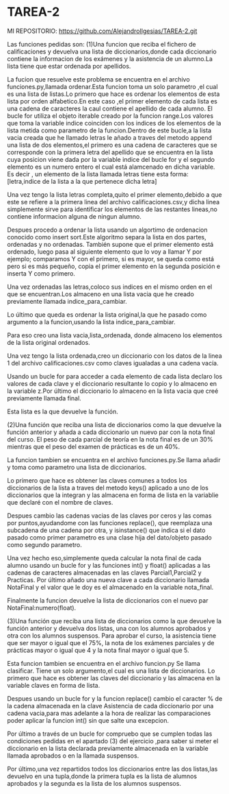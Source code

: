 # TAREA-2

MI REPOSITORIO:
https://github.com/AlejandroIlgesias/TAREA-2.git

Las funciones pedidas son:
(1)Una funcion que reciba el fichero de calificaciones y devuelva una lista de diccionarios,donde cada diccionario contiene la informacion de los exámenes y la asistencia de un alumno.La lista tiene que estar ordenada por apellidos.

La fucion que resuelve este problema se encuentra en el archivo funciones.py,llamada ordenar.Esta funcion toma un solo parametro ,el cual es una lista de listas.Lo primero que hace es ordenar los elementos de esta lista por orden alfabetico.En este caso ,el primer elemento de cada lista es una cadena de caracteres la caul contiene el apellido de cada alumno.
El bucle for utiliza el objeto iterable creado por la funcion range.Los valores que toma la variable indice coinciden  con los indices de los elementos de la lista metida como parametro de la funcion.Dentro de este bucle,a la lista vacia creada que he llamado letras le añado a traves del metodo append una lista de dos elementos,el primero es una cadena de caracteres que se corresponde con la primera letra del apellido que se encuentra en la lista cuya posicion viene dada por la variable indice del bucle for y el segundo elemento es un numero entero el cual está alamcenado en dicha variable.
Es decir , un elemento de la lista llamada letras tiene esta forma:
[letra,indice de la lista a la que pertenece dicha letra]

Una vez tengo la lista letras completa,quito el primer elemento,debido a que este se refiere a la primera linea del archivo calificaciones.csv,y dicha linea simplemente sirve para identificar los elementos de las restantes lineas,no contiene informacion alguna de ningun alumno.

Despues procedo a ordenar la lista usando un algortimo de ordenacion conocido como insert sort.Este algoritmo separa la lista en dos partes, ordenadas y no ordenadas. También supone que el primer elemento está ordenado, luego pasa al siguiente elemento que lo voy a llamar Y por ejemplo; comparamos Y con el primero, si es mayor, se queda como está pero si es más pequeño, copia el primer elemento en la segunda posición e inserta Y como primero.

Una vez ordenadas las letras,coloco sus indices en el mismo orden en el que se encuentran.Los almaceno en una lista vacia que he creado previamente llamada indice_para_cambiar.

Lo último que queda es ordenar la lista original,la que he pasado como argumento a la funcion,usando la lista indice_para_cambiar.

Para eso creo una lista vacia,lista_ordenada, donde almaceno los elementos de la lista original ordenados.

Una vez tengo la lista ordenada,creo un diccionario con los datos de la linea 1 del archivo calificaciones.csv como claves  igualadas a una cadena vacía.

Usando un bucle for para acceder a cada elemento de cada lista declaro los valores de cada clave y el diccionario resultante lo copio y lo almaceno en la variable z.Por último el diccionario lo almaceno en la lista vacia que creé previamente llamada final.

Esta lista es la que devuelve la función.


(2)Una función que reciba una lista de diccionarios como la que devuelve la función anterior y añada a cada diccionario un nuevo par con la nota final del curso. El peso de cada parcial de teoría en la nota final es de un 30% mientras que el peso del examen de prácticas es de un 40%.

La funcion tambien se encuentra en el archivo funciones.py.Se llama añadir y toma como parametro una lista de diccionarios.

Lo primero que hace es obtener las claves comunes a todos los diccionarios de la lista a traves del metodo keys() aplicado a uno de los diccionarios que la integran y las almacena en forma de lista en la variablie que declaré con el nombre de claves.

Despues cambio las cadenas vacias de las claves por ceros y las  comas por puntos,ayudandome con las funciones replace(), que reemplaza una subcadena de una cadena por otra, y isinstance() que indica si el dato pasado como primer parametro es una clase hija del dato/objeto pasado como segundo parametro.

Una vez hecho eso,simplemente queda calcular la nota final de cada alumno usando un bucle for y las funciones int() y float() aplicadas a las cadenas de caracteres almacenadas en las claves Parcial1,Parcial2 y Practicas.
Por último añado una nueva clave a cada diccionario llamada NotaFinal y el valor que le doy es el almacenado en la variable nota_final.

Finalmente la funcion devuelve la lista de diccionarios con el nuevo par NotaFinal:numero(float).

(3)Una función que reciba una lista de diccionarios como la que devuelve la función anterior y devuelva dos listas, una con los alumnos aprobados y otra con los alumnos suspensos. Para aprobar el curso, la asistencia tiene que ser mayor o igual que el 75%, la nota de los exámenes parciales y de prácticas mayor o igual que 4 y la nota final mayor o igual que 5.

Esta funcion tambien se encuentra en el archivo funcion.py
Se llama clasificar.
Tiene un solo argumento,el cual es una lista de diccionarios.
Lo primero que hace es obtener las claves del diccionario y las almacena en la variable claves en forma de lista.

Despues usando un bucle for y la funcion replace() cambio el caracter % de la cadena almacenada en la clave Asistencia de cada diccionario por una cadena vacia,para mas adelante a la hora de realizar las comparaciones poder aplicar la funcion int() sin que salte una excepcion.

Por último a través de un bucle for compruebo que se cumplen todas las condiciones pedidas en el apartado (3) del ejercicio ,para saber si meter el diccionario en la lista declarada previamente almacenada en la variable llamada aprobados o en la llamada suspensos.

Por último,una vez repartidos todos los diccionarios entre las dos listas,las devuelvo en una tupla,donde la primera tupla es la lista de alumnos aprobados y la segunda es la lista de los alumnos suspensos.





